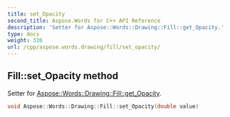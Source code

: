 ```yaml
---
title: set_Opacity
second_title: Aspose.Words for C++ API Reference
description: 'Setter for Aspose::Words::Drawing::Fill::get_Opacity.'
type: docs
weight: 326
url: /cpp/aspose.words.drawing/fill/set_opacity/
---
```

## Fill::set_Opacity method


Setter for [Aspose::Words::Drawing::Fill::get_Opacity](../get_opacity/).

```cpp
void Aspose::Words::Drawing::Fill::set_Opacity(double value)
```

